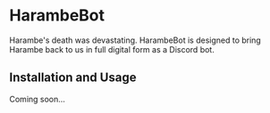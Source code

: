 # HarambeBot
Harambe's death was devastating. HarambeBot is designed to bring Harambe back to us in full digital form as a Discord bot.

## Installation and Usage
Coming soon...